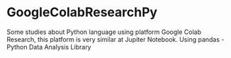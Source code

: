 # GoogleColabResearchPy
Some studies about Python language using platform Google Colab Research, this platform is very similar at Jupiter Notebook.
Using pandas - Python Data Analysis Library
